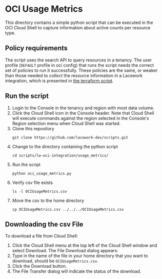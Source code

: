 # OCI Usage Metrics
This directory contains a simple python script that can be executed in the OCI Cloud Shell to capture information about active counts per resource type.

## Policy requirements
The script uses the search API to query resources in a tenancy. The user profile (`DEFAULT` profile in oci config) that runs the script needs the correct set of policies to run it successfully. These policies are the
same, or weaker than those needed to *collect* the resource information in a Lacework integration, which is presented in [the terraform script](https://github.com/lacework/terraform-oci-config/blob/main/main.tf).

## Run the script

1. Login to the Console in the tenancy and region with most data volume.
2. Click the Cloud Shell icon in the Console header. Note that Cloud Shell will execute commands against the region selected in the Console's Region selection menu when Cloud Shell was started.
3. Clone this repository
    ```
    git clone https://github.com/lacework-dev/scripts.git
    ```
4. Change to the directory containing the python script
    ```
    cd scripts/lw-oci-integration/usage_metrics/
    ```
5. Run the script
   ```
   python oci_usage_metrics.py
   ```
6. Verify csv file exists
   ```
   ls -l OCIUsageMetrics.csv 
   ```
7. Move the csv to the home directory
   ```
   cp OCIUsageMetrics.csv ../../../OCIUsageMetrics.csv
   ```

## Downloading the csv File

To download a file from Cloud Shell:

1. Click the Cloud Shell menu at the top left of the Cloud Shell window and select Download. The File Download dialog appears:
2. Type in the name of the file in your home directory that you want to download, should be `OCIUsageMetrics.csv`.
3. Click the Download button.
4. The File Transfer dialog will indicate the status of the download.
